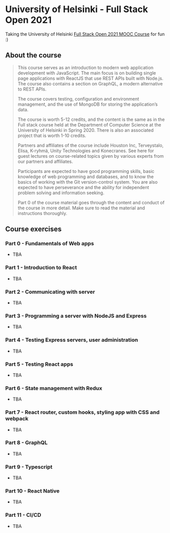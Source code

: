 # University of Helsinki - Full Stack Open 2021
Taking the University of Helsinki [Full Stack Open 2021 MOOC Course](https://fullstackopen.com/en) for fun :)

## About the course
> This course serves as an introduction to modern web application development with JavaScript. The main focus is on building single page applications with ReactJS that use REST APIs built with Node.js. The course also contains a section on GraphQL, a modern alternative to REST APIs.
>
> The course covers testing, configuration and environment management, and the use of MongoDB for storing the application’s data.
>
> The course is worth 5-12 credits, and the content is the same as in the Full stack course held at the Department of Computer Science at the University of Helsinki in Spring 2020. There is also an associated project that is worth 1-10 credits.
>
> Partners and affiliates of the course include Houston Inc, Terveystalo, Elisa, K-ryhmä, Unity Technologies and Konecranes. See here for guest lectures on course-related topics given by various experts from our partners and affiliates.
>
> Participants are expected to have good programming skills, basic knowledge of web programming and databases, and to know the basics of working with the Git version-control system. You are also expected to have perseverance and the ability for independent problem solving and information seeking.
>
> Part 0 of the course material goes through the content and conduct of the course in more detail. Make sure to read the material and instructions thoroughly.

## Course exercises
### Part 0 - Fundamentals of Web apps
- TBA

### Part 1 - Introduction to React
- TBA

### Part 2 - Communicating with server
- TBA

### Part 3 - Programming a server with NodeJS and Express
- TBA

### Part 4 - Testing Express servers, user administration
- TBA

### Part 5 - Testing React apps
- TBA

### Part 6 - State management with Redux
- TBA

### Part 7 - React router, custom hooks, styling app with CSS and webpack
- TBA

### Part 8 - GraphQL
- TBA

### Part 9 - Typescript
- TBA

### Part 10 - React Native
- TBA

### Part 11 - CI/CD
- TBA
